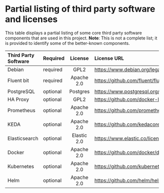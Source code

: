# Partial listing of third party software and licenses

This table displays a partial listing of some core third party software components that are used in this project.
**Note**: This is not a complete list; it is provided to identify some of the better-known components.

| Third Party Software | Required |   License   | License URL                                                   |
|:---------------------|----------|:-----------:|:--------------------------------------------------------------|
| Debian               | required |    GPL2     | https://www.debian.org/legal/licenses/gpl2                    |
| Fluent bit           | required | Apache 2.0  | https://github.com/fluent/fluent-bit/blob/master/LICENSE      |
| PostgreSQL           | optional |  Postgres   | https://www.postgresql.org/about/licence/                     |
| HA Proxy             | optional |    GPL2     | https://github.com/docker-library/haproxy/blob/master/LICENSE |
| Prometheus           | optional | Apache 2.0  | https://github.com/prometheus/prometheus/blob/main/LICENSE    |
| KEDA                 | optional | Apache 2.0  | https://github.com/kedacore/keda/blob/main/LICENSE            |
| Elasticsearch        | optional | Elastic 2.0 | https://www.elastic.co/licensing/elastic-license              |
| Docker               | optional | Apache 2.0  | https://github.com/docker/docker/blob/master/LICENSE          |
| Kubernetes           | optional | Apache 2.0  | https://github.com/kubernetes/kubernetes/blob/master/LICENSE  |
| Helm                 | optional | Apache 2.0  | https://github.com/helm/helm/blob/main/LICENSE                |

